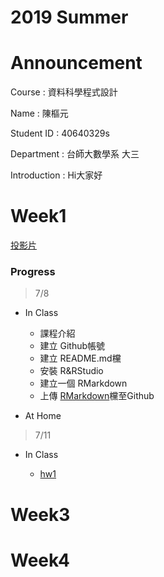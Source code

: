 # 2019 Summer

# Announcement
Course : 資料科學程式設計<p>
Name : 陳樞元<p>
Student ID : 40640329s<p>
Department : 台師大數學系 大三<p>
Introduction : Hi大家好<p>

# Week1
[投影片](https://youtu.be/w3jLJU7DT5E)

### Progress
>7/8
* In Class
    * 課程介紹
    * 建立 Github帳號
    * 建立 README.md欓
    * 安裝 R&RStudio
    * 建立一個 RMarkdown
    * 上傳 [RMarkdown](https://tliobnih.github.io/2019-7-8/Week1/test.html)欓至Github
   
* At Home
>7/11
* In Class
    
    * [hw1](https://tliobnih.github.io/2019-7-8/Week2/tidy.html)
# Week3
# Week4
